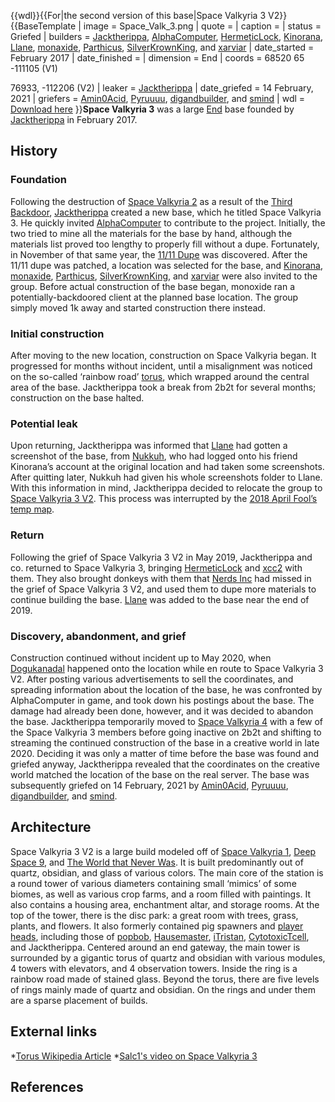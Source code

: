 {{wdl}}{{For|the second version of this base|Space Valkyria 3 V2}}{{BaseTemplate
| image = Space_Valk_3.png
| quote =
| caption =
| status = Griefed
| builders = [Jacktherippa](https://2b2t.miraheze.org/wiki/Jacktherippa), [AlphaComputer](https://2b2t.miraheze.org/wiki/AlphaComputer), [HermeticLock](https://2b2t.miraheze.org/wiki/HermeticLock), [Kinorana](https://2b2t.miraheze.org/wiki/Kinorana), [Llane](https://2b2t.miraheze.org/wiki/Llane), [monaxide](https://2b2t.miraheze.org/wiki/monaxide), [Parthicus](https://2b2t.miraheze.org/wiki/Parthicus), [SilverKrownKing](https://2b2t.miraheze.org/wiki/SilverKrownKing), and [xarviar](https://2b2t.miraheze.org/wiki/xarviar)
| date_started = February 2017
| date_finished =
| dimension = End
| coords = 68520 65 -111105 (V1)

76933, -112206 (V2)
| leaker = [Jacktherippa](https://2b2t.miraheze.org/wiki/Jacktherippa)
| date_griefed = 14 February, 2021
| griefers = [Amin0Acid](https://2b2t.miraheze.org/wiki/Amin0Acid), [Pyruuuu](https://2b2t.miraheze.org/wiki/Pyruuuu), [digandbuilder](https://2b2t.miraheze.org/wiki/digandbuilder), and [smind](https://2b2t.miraheze.org/wiki/smind)
| wdl = [Download here](https://www.curseforge.com/minecraft/worlds/space-valkyria-iii-world-download-2b2t/download/2904598)
}}**Space Valkyria 3** was a large [End](https://2b2t.miraheze.org/wiki/End) base founded by [Jacktherippa](https://2b2t.miraheze.org/wiki/Jacktherippa) in February 2017.

## History
### Foundation
Following the destruction of [Space Valkyria 2](https://2b2t.miraheze.org/wiki/Space_Valkyria_2) as a result of the [Third Backdoor](https://2b2t.miraheze.org/wiki/Backdoors#Third_Backdoor), [Jacktherippa](https://2b2t.miraheze.org/wiki/Jacktherippa) created a new base, which he titled Space Valkyria 3. He quickly invited [AlphaComputer](https://2b2t.miraheze.org/wiki/AlphaComputer) to contribute to the project. Initially, the two tried to mine all the materials for the base by hand, although the materials list proved too lengthy to properly fill without a dupe. Fortunately, in November of that same year, the [11/11 Dupe](https://2b2t.miraheze.org/wiki/11%2F11_Dupe) was discovered.
After the 11/11 dupe was patched, a location was selected for the base, and [Kinorana](https://2b2t.miraheze.org/wiki/Kinorana), [monaxide](https://2b2t.miraheze.org/wiki/monaxide), [Parthicus](https://2b2t.miraheze.org/wiki/Parthicus), [SilverKrownKing](https://2b2t.miraheze.org/wiki/SilverKrownKing), and [xarviar](https://2b2t.miraheze.org/wiki/xarviar) were also invited to the group. Before actual construction of the base began, monoxide ran a potentially-backdoored client at the planned base location. The group simply moved 1k away and started construction there instead.

### Initial construction
After moving to the new location, construction on Space Valkyria began. It progressed for months without incident, until a misalignment was noticed on the so-called ‘rainbow road’ [torus](https://en.wikipedia.org/wiki/Torus), which wrapped around the central area of the base. Jacktherippa took a break from 2b2t for several months; construction on the base halted.

### Potential leak
Upon returning, Jacktherippa was informed that [Llane](https://2b2t.miraheze.org/wiki/Llane) had gotten a screenshot of the base, from [Nukkuh](https://2b2t.miraheze.org/wiki/Nukkuh), who had logged onto his friend Kinorana’s account at the original location and had taken some screenshots. After quitting later, Nukkuh had given his whole screenshots folder to Llane. With this information in mind, Jacktherippa decided to relocate the group to [Space Valkyria 3 V2](https://2b2t.miraheze.org/wiki/Space_Valkyria_3_V2). This process was interrupted by the [2018 April Fool’s temp map](https://2b2t.miraheze.org/wiki/Temp_maps#2018_April_Fool%27s_Temp_Map).

### Return
Following the grief of Space Valkyria 3 V2 in May 2019, Jacktherippa and co. returned to Space Valkyria 3, bringing [HermeticLock](https://2b2t.miraheze.org/wiki/HermeticLock) and [xcc2](https://2b2t.miraheze.org/wiki/xcc2) with them. They also brought donkeys with them that [Nerds Inc](https://2b2t.miraheze.org/wiki/Nerds_Inc) had missed in the grief of Space Valkyria 3 V2, and used them to dupe more materials to continue building the base. [Llane](https://2b2t.miraheze.org/wiki/Llane) was added to the base near the end of 2019.

### Discovery, abandonment, and grief
Construction continued without incident up to May 2020, when [Dogukanadal](https://2b2t.miraheze.org/wiki/Dogukanadal) happened onto the location while en route to Space Valkyria 3 V2. After posting various advertisements to sell the coordinates, and spreading information about the location of the base, he was confronted by AlphaComputer in game, and took down his postings about the base. The damage had already been done, however, and it was decided to abandon the base. Jacktherippa temporarily moved to [Space Valkyria 4](https://2b2t.miraheze.org/wiki/Space_Valkyria_4) with a few of the Space Valkyria 3 members before going inactive on 2b2t and shifting to streaming the continued construction of the base in a creative world in late 2020. Deciding it was only a matter of time before the base was found and griefed anyway, Jacktherippa revealed that the coordinates on the creative world matched the location of the base on the real server. The base was subsequently griefed on 14 February, 2021 by [Amin0Acid](https://2b2t.miraheze.org/wiki/Amin0Acid), [Pyruuuu](https://2b2t.miraheze.org/wiki/Pyruuuu), [digandbuilder](https://2b2t.miraheze.org/wiki/digandbuilder), and [smind](https://2b2t.miraheze.org/wiki/smind).

## Architecture
Space Valkyria 3 V2 is a large build modeled off of [Space Valkyria 1](https://2b2t.miraheze.org/wiki/Space_Valkyria_1), [Deep Space 9](https://en.wikipedia.org/wiki/Star_Trek:_Deep_Space_Nine), and [The World that Never Was](https://kingdomhearts.fandom.com/wiki/The_World_That_Never_Was). It is built predominantly out of quartz, obsidian, and glass of various colors. The main core of the station is a round tower of various diameters containing small ‘mimics’ of some biomes, as well as various crop farms, and a room filled with paintings. It also contains a housing area, enchantment altar, and storage rooms. At the top of the tower, there is the disc park: a great room with trees, grass, plants, and flowers. It also formerly contained pig spawners and [player heads](https://2b2t.miraheze.org/wiki/Player_Heads), including those of [popbob](https://2b2t.miraheze.org/wiki/popbob), [Hausemaster](https://2b2t.miraheze.org/wiki/Hausemaster), [iTristan](https://2b2t.miraheze.org/wiki/iTristan), [CytotoxicTcell](https://2b2t.miraheze.org/wiki/CytotoxicTcell), and Jacktherippa. Centered around an end gateway, the main tower is surrounded by a gigantic torus of quartz and obsidian with various modules, 4 towers with elevators, and 4 observation towers. Inside the ring is a rainbow road made of stained glass. Beyond the torus, there are five levels of rings mainly made of quartz and obsidian. On the rings and under them are a sparse placement of builds.

## External links
*[Torus Wikipedia Article](https://en.wikipedia.org/wiki/Torus)
*[Salc1's video on Space Valkyria 3](https://www.youtube.com/watch?v=JwdnPS2LsSM)

## References